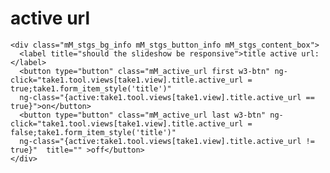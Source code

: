 # active url

	<div class="mM_stgs_bg_info mM_stgs_button_info mM_stgs_content_box">
	  <label title="should the slideshow be responsive">title active url:</label>
	  <button type="button" class="mM_active_url first w3-btn" ng-click="take1.tool.views[take1.view].title.active_url = true;take1.form_item_style('title')"
	  ng-class="{active:take1.tool.views[take1.view].title.active_url == true}">on</button>
	  <button type="button" class="mM_active_url last w3-btn" ng-click="take1.tool.views[take1.view].title.active_url = false;take1.form_item_style('title')"
	  ng-class="{active:take1.tool.views[take1.view].title.active_url != true}"  title="" >off</button>
	</div>